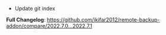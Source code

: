 - Update git index

**Full Changelog**: https://github.com/ikifar2012/remote-backup-addon/compare/2022.7.0...2022.7.1